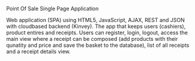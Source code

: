 Point Of Sale Single Page Application

Web application (SPA) using HTML5, JavaScript, AJAX, REST and JSON with cloudbased backend (Kinvey). 
The app that keeps users (cashiers), product entires and receipts. 
Users can register, login, logout, access the main view where a receipt can be composed (add products with their qunatity and price and save the basket to the database), list of all receipts and a receipt details view. 
